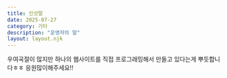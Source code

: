 ```yaml
---
title: 인삿말
date: 2025-07-27
category: 기타
description: "운영자의 말"
layout: layout.njk  
---
```

우여곡절이 많지만 하나의 웹사이트를 직접 프로그래밍해서 만들고 있다는게 뿌듯합니다ㅎㅎ
응원많이해주세요!!